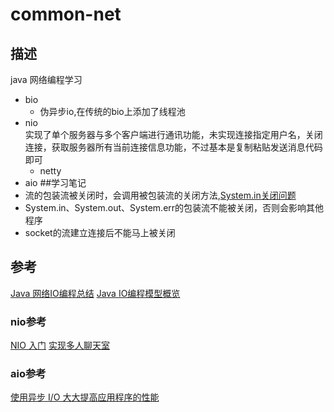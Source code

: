 # common-net
## 描述
java 网络编程学习
* bio
    * 伪异步io,在传统的bio上添加了线程池
* nio  
实现了单个服务器与多个客户端进行通讯功能，未实现连接指定用户名，关闭连接，获取服务器所有当前连接信息功能，不过基本是复制粘贴发送消息代码即可
    * netty
* aio
##学习笔记
* 流的包装流被关闭时，会调用被包装流的关闭方法,[System.in关闭问题](https://bbs.csdn.net/topics/391841625)
* System.in、System.out、System.err的包装流不能被关闭，否则会影响其他程序
* socket的流建立连接后不能马上被关闭
## 参考
[Java 网络IO编程总结](https://blog.csdn.net/anxpp/article/details/51512200)
[Java IO编程模型概览](http://blog.decaywood.me/2016/02/24/Java-IO-programming-model/)
### nio参考
[NIO 入门](https://www.ibm.com/developerworks/cn/education/java/j-nio/j-nio.html)
[实现多人聊天室](https://www.jianshu.com/p/16104564f640)
### aio参考
[使用异步 I/O 大大提高应用程序的性能](https://www.ibm.com/developerworks/cn/linux/l-async/index.html)



